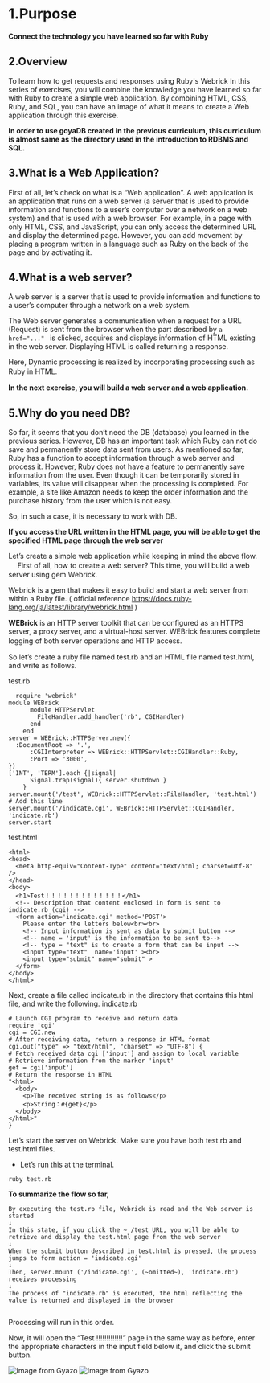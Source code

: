 # 1.Purpose

**Connect the technology you have learned so far with Ruby**

## 2.Overview

To learn how to get requests and responses using Ruby's Webrick
In this series of exercises, you will combine the knowledge you have learned so far with Ruby to create a simple web application.
By combining HTML, CSS, Ruby, and SQL, you can have an image of what it means to create a Web application through this exercise.

**In order to use goyaDB created in the previous curriculum, this curriculum is almost same as the directory used in the introduction to RDBMS and SQL.**

## 3.What is a Web Application?

First of all, let’s check on what is a “Web application”.
A web application is an application that runs on a web server (a server that is used to provide information and functions to a user’s computer over a network on a web system) and that is used with a web browser.
For example, in a page with only HTML, CSS, and JavaScript, you can only access the determined URL and display the determined page.
However, you can add movement by placing a program written in a language such as Ruby on the back of the page and by activating it.

## 4.What is a web server?

A web server is a server that is used to provide information and functions to a user’s computer through a network on a web system.

The Web server generates a communication when a request for a URL (Request) 
is sent from the browser when the part described by 
```a href="..." ``` is clicked,
acquires and displays information of HTML existing in the web server.
Displaying HTML is called returning a response.
  
Here, Dynamic processing is realized by incorporating processing such as Ruby in HTML.
　


**In the next exercise, you will build a web server and a web application.**
  
 ## 5.Why do you need DB?
  
So far, it seems that you don’t need the DB (database) you learned in the previous series.
However, DB has an important task which Ruby can not do save and permanently store data sent from users.
As mentioned so far, Ruby has a function to accept information through a web server and process it.
However, Ruby does not have a feature to permanently save information from the user. Even though it can be temporarily stored in variables, its value will disappear when the processing is completed.
For example, a site like Amazon needs to keep the order information and the purchase history from the user which is not easy.

So, in such a case, it is necessary to work with DB.
  
 
**If you access the URL written in the HTML page, you will be able to get the specified HTML page through the web server**

Let’s create a simple web application while keeping in mind the above flow.
　
First of all, how to create a web server?
This time, you will build a web server using gem Webrick.


Webrick is a gem that makes it easy to build and start a web server from within a Ruby file.
( official reference https://docs.ruby-lang.org/ja/latest/library/webrick.html )
  
**WEBrick** is an HTTP server toolkit that can be configured as an HTTPS server, a proxy server, and a virtual-host server. WEBrick features complete logging of both server operations and HTTP access. 
  　


So let’s create a ruby file named test.rb and an HTML file named test.html, and write as follows.
  
  test.rb
```
  require 'webrick'
module WEBrick
	  module HTTPServlet
	    FileHandler.add_handler('rb', CGIHandler)
	  end
	end
server = WEBrick::HTTPServer.new({
  :DocumentRoot => '.',
	  :CGIInterpreter => WEBrick::HTTPServlet::CGIHandler::Ruby,
	  :Port => '3000',
})
['INT', 'TERM'].each {|signal|
	  Signal.trap(signal){ server.shutdown }
	}
server.mount('/test', WEBrick::HTTPServlet::FileHandler, 'test.html')
# Add this line
server.mount('/indicate.cgi', WEBrick::HTTPServlet::CGIHandler, 'indicate.rb')
server.start
```
test.html
  
  ```
  <html>
  <head>
    <meta http-equiv="Content-Type" content="text/html; charset=utf-8" />
  </head>
  <body>
    <h1>Test！！！！！！！！！！！！！</h1>
    <!-- Description that content enclosed in form is sent to indicate.rb (cgi) -->
    <form action='indicate.cgi' method='POST'>
      Please enter the letters below<br><br>
      <!-- Input information is sent as data by submit button -->
      <!-- name = 'input' is the information to be sent to-->
      <!-- type = "text" is to create a form that can be input -->
      <input type="text"  name='input' ><br>
      <input type="submit" name="submit" >
    </form>
  </body>
</html>
  ```
  Next, create a file called indicate.rb in the directory that contains this html file, and write the following.
  indicate.rb 
  ```
  # Launch CGI program to receive and return data
require 'cgi'
cgi = CGI.new
# After receiving data, return a response in HTML format
cgi.out("type" => "text/html", "charset" => "UTF-8") {
  # Fetch received data cgi ['input'] and assign to local variable
  # Retrieve information from the marker 'input'
  get = cgi['input']
  # Return the response in HTML
  "<html>
    <body>
      <p>The received string is as follows</p>
      <p>String：#{get}</p>
    </body>
  </html>"
}
  
  ```
Let’s start the server on Webrick.
Make sure you have both test.rb and test.html files.
- Let’s run this at the terminal.
```
ruby test.rb
  ```
  **To summarize the flow so far,**
 ```
 By executing the test.rb file, Webrick is read and the Web server is started
↓
In this state, if you click the ~ /test URL, you will be able to retrieve and display the test.html page from the web server
↓
When the submit button described in test.html is pressed, the process jumps to form action = 'indicate.cgi'
↓
Then, server.mount ('/indicate.cgi', (~omitted~), 'indicate.rb') receives processing
↓
The process of "indicate.rb" is executed, the html reflecting the value is returned and displayed in the browser
  
  ```

Processing will run in this order.


Now, it will open the “Test !!!!!!!!!!!!!” page in the same way as before, enter the appropriate characters in the input field below it, and click the submit button.
  
  ![Image from Gyazo](https://t.gyazo.com/teams/diveintocode/c759a921d6332c12bb06305bc88c26bc.png)
  ![Image from Gyazo](https://t.gyazo.com/teams/diveintocode/33cc8bb49a24d4023b2b21cb6dd6abb4.png)
  
  
  
